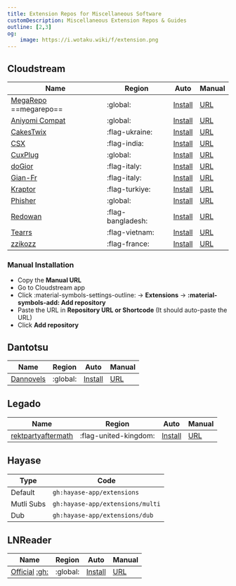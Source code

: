 ```yaml
---
title: Extension Repos for Miscellaneous Software
customDescription: Miscellaneous Extension Repos & Guides
outline: [2,3]
og:
    image: https://i.wotaku.wiki/f/extension.png
---
```



<GradientCard title="Extension Repos" description="Miscellaneous Extension Repos & Guides" theme="turquoise" variant="thin"/>

## Cloudstream

| Name | Region | Auto | Manual |
| - | - | - | - |
| [MegaRepo](https://github.com/self-similarity/MegaRepo/) ==megarepo== | :global: | [Install](cloudstreamrepo://raw.githubusercontent.com/self-similarity/MegaRepo/builds/repo.json) | [URL](https://raw.githubusercontent.com/self-similarity/MegaRepo/builds/repo.json) |
| [Aniyomi Compat](https://github.com/CranberrySoup/AniyomiCompatExtension) | :global: | [Install](cloudstreamrepo://raw.githubusercontent.com/CranberrySoup/AniyomiCompatExtension/master/repo.json) | [URL](https://raw.githubusercontent.com/CranberrySoup/AniyomiCompatExtension/master/repo.json) |
| [CakesTwix](https://github.com/CakesTwix/cloudstream-extensions-uk) | :flag-ukraine: | [Install](cloudstreamrepo://raw.githubusercontent.com/CakesTwix/cloudstream-extensions-uk/master/repo.json) | [URL](https://raw.githubusercontent.com/CakesTwix/cloudstream-extensions-uk/master/repo.json) |
| [CSX](https://github.com/SaurabhKaperwan/CSX) | :flag-india: | [Install](cloudstreamrepo://raw.githubusercontent.com/SaurabhKaperwan/CSX/builds/CS.json) | [URL](https://raw.githubusercontent.com/SaurabhKaperwan/CSX/builds/CS.json) |
| [CuxPlug](https://github.com/ycngmn/CuxPlug) | :global: | [Install](cloudstreamrepo://raw.githubusercontent.com/ycngmn/CuxPlug/refs/heads/main/repo.json) | [URL](https://raw.githubusercontent.com/ycngmn/CuxPlug/refs/heads/main/repo.json) |
| [doGior](https://github.com/doGior/doGiorsHadEnough) | :flag-italy: | [Install](cloudstreamrepo://raw.githubusercontent.com/doGior/doGiorsHadEnough/refs/heads/builds/repo.json) | [URL](https://raw.githubusercontent.com/doGior/doGiorsHadEnough/refs/heads/builds/repo.json) |
| [Gian-Fr](https://github.com/Gian-Fr/ItalianProvider) | :flag-italy: | [Install](cloudstreamrepo://raw.githubusercontent.com/Gian-Fr/ItalianProvider/builds/repo.json) | [URL](https://raw.githubusercontent.com/Gian-Fr/ItalianProvider/builds/repo.json) |
| [Kraptor](https://github.com/Kraptor123/cs-kraptor) | :flag-turkiye: | [Install](cloudstreamrepo://raw.githubusercontent.com/Kraptor123/cs-kraptor/refs/heads/master/repo.json) | [URL](https://raw.githubusercontent.com/Kraptor123/cs-kraptor/refs/heads/master/repo.json) |
| [Phisher](https://github.com/phisher98/cloudstream-extensions-phisher) | :global: | [Install](cloudstreamrepo://raw.githubusercontent.com/phisher98/cloudstream-extensions-phisher/refs/heads/builds/repo.json) | [URL](https://raw.githubusercontent.com/phisher98/cloudstream-extensions-phisher/refs/heads/builds/repo.json) |
| [Redowan](https://github.com/redowan99/Redowan-CloudStream) | :flag-bangladesh: | [Install](cloudstreamrepo://raw.githubusercontent.com/redowan99/Redowan-CloudStream/master/repo.json) | [URL](https://raw.githubusercontent.com/redowan99/Redowan-CloudStream/master/repo.json) |
| [Tearrs](https://gitlab.com/tearrs/cloudstream-vietnamese) | :flag-vietnam: | [Install](cloudstreamrepo://gitlab.com/tearrs/cloudstream-vietnamese/-/raw/main/repo.json) | [URL](https://gitlab.com/tearrs/cloudstream-vietnamese/-/raw/main/repo.json) |
| [zzikozz](https://codeberg.org/zzikozz/frencharchive/) | :flag-france: | [Install](cloudstreamrepo://codeberg.org/zzikozz/frencharchive/raw/branch/Release/repo.json) | [URL](https://codeberg.org/zzikozz/frencharchive/raw/branch/Release/repo.json) |

### Manual Installation
- Copy the **Manual URL**
- Go to Cloudstream app
- Click :material-symbols-settings-outline: -> **Extensions** -> **:material-symbols-add: Add repository**
- Paste the URL in **Repository URL or Shortcode** (It should auto-paste the URL)
- Click **Add repository**


## Dantotsu

| Name | Region | Auto | Manual |
| - | - | - | - |
| [Dannovels](https://github.com/dannovels/novel-extensions) | :global: | [Install](novelyomi://add-repo?url=https://raw.githubusercontent.com/dannovels/novel-extensions/repo/index.min.json) | [URL](https://raw.githubusercontent.com/dannovels/novel-extensions/refs/heads/repo/index.min.json) |

## Legado
| Name | Region | Auto | Manual |
| - | - | - | - |
| [rektpartyaftermath](https://github.com/rektpartyaftermath/Legado-booksource-collection) | :flag-united-kingdom: | [Install](legado://import/bookSource?src=https://raw.githubusercontent.com/rektpartyaftermath/Legado-booksource-collection/main/AllBooksource.json) | [URL](https://raw.githubusercontent.com/rektpartyaftermath/Legado-booksource-collection/main/AllBooksource.json) |

## Hayase

| Type | Code |
|-|-|
| Default | `gh:hayase-app/extensions` |
| Mutli Subs | `gh:hayase-app/extensions/multi` | 
| Dub | `gh:hayase-app/extensions/dub` |

## LNReader
| Name | Region | Auto | Manual |
| - | - | - | - |
| [Official](https://www.lnreader.app/plugins) [:gh:](https://github.com/LNReader/lnreader-plugins) | :global: | [Install](lnreader://repo/add?url=https://raw.githubusercontent.com/LNReader/lnreader-plugins/plugins/v3.0.0/.dist/plugins.min.json) | [URL](https://raw.githubusercontent.com/LNReader/lnreader-plugins/plugins/v3.0.0/.dist/plugins.min.json) |